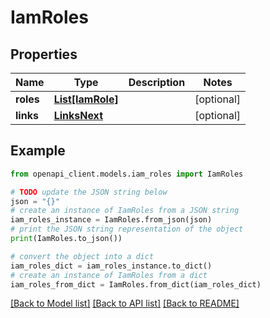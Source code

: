 # IamRoles


## Properties

Name | Type | Description | Notes
------------ | ------------- | ------------- | -------------
**roles** | [**List[IamRole]**](IamRole.md) |  | [optional] 
**links** | [**LinksNext**](LinksNext.md) |  | [optional] 

## Example

```python
from openapi_client.models.iam_roles import IamRoles

# TODO update the JSON string below
json = "{}"
# create an instance of IamRoles from a JSON string
iam_roles_instance = IamRoles.from_json(json)
# print the JSON string representation of the object
print(IamRoles.to_json())

# convert the object into a dict
iam_roles_dict = iam_roles_instance.to_dict()
# create an instance of IamRoles from a dict
iam_roles_from_dict = IamRoles.from_dict(iam_roles_dict)
```
[[Back to Model list]](../README.md#documentation-for-models) [[Back to API list]](../README.md#documentation-for-api-endpoints) [[Back to README]](../README.md)


